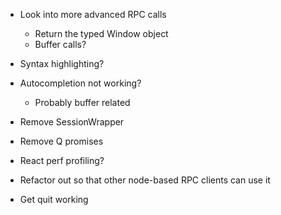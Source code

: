 - Look into more advanced RPC calls
    - Return the typed Window object
    - Buffer calls?

- Syntax highlighting?
- Autocompletion not working?
    - Probably buffer related

- Remove SessionWrapper
- Remove Q promises

- React perf profiling?
- Refactor out so that other node-based RPC clients can use it

- Get quit working
